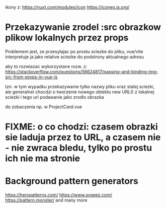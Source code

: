 ikony z:
https://nuxt.com/modules/icon
https://icones.js.org/

# Przekazywanie zrodel :src obrazkow plikow lokalnych przez props
Problemem jest, ze przesylajac po prostu sciezke do pliku, vue/vite interpretuje ja jako relative sciezke do podstrony aktualnego adresu

aby to rozwiazac wykorzystane rozw. z:
https://stackoverflow.com/questions/56624817/passing-and-binding-img-src-from-props-in-vue-js 

tzn. w tym wypadku przekazywanie tylko nazwy pliku oraz stalej sciezki, ale generalnei chocdzi o tworzenie nowego obiektu new URL() z lokalnej sciezki i tego url podawanie jako zrodlo obrazka

do zobaczenia np. w ProjectCard.vue

# FIXME: o co chodzi: czasem obrazki sie laduja przez to URL, a czasem nie - nie zwraca bledu, tylko po prostu ich nie ma stronie

# Background pattern generators
https://heropatterns.com/
https://www.svgeez.com/
https://pattern.monster/
and many more
